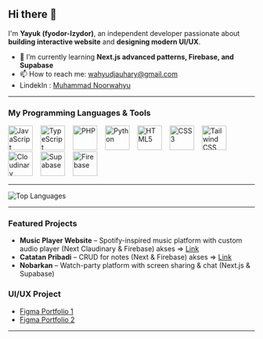 ## Hi there 👋

I'm **Yayuk (fyodor-Izydor)**, an independent developer passionate about **building interactive website** and **designing modern UI/UX**.

- 🌱 I’m currently learning **Next.js advanced patterns, Firebase, and Supabase**  
- 📫 How to reach me: wahyudjauhary@gmail.com  
- LindekIn : [Muhammad Noorwahyu](linkedin.com/in/muhammadnoorwahyu)

---

### My Programming Languages & Tools
<p>
  <img alt="JavaScript" title="JavaScript" width="50px" src="https://upload.wikimedia.org/wikipedia/commons/9/99/Unofficial_JavaScript_logo_2.svg" style="margin-right:12px;"/>
  <img alt="TypeScript" title="TypeScript" width="50px" src="https://upload.wikimedia.org/wikipedia/commons/4/4c/Typescript_logo_2020.svg" style="margin-right:12px;"/>
  <img alt="PHP" title="PHP" width="50px" src="https://cdn.jsdelivr.net/gh/homarr-labs/dashboard-icons/webp/php.webp" style="margin-right:12px;"/>
  <img alt="Python" title="Python" width="50px" src="https://upload.wikimedia.org/wikipedia/commons/c/c3/Python-logo-notext.svg" style="margin-right:12px;"/>
  <img alt="HTML5" title="HTML5" width="50px" src="https://cdn.jsdelivr.net/gh/homarr-labs/dashboard-icons/svg/html-light.svg" style="margin-right:12px;"/>
  <img alt="CSS3" title="CSS3" width="50px" src="https://cdn.jsdelivr.net/gh/homarr-labs/dashboard-icons/svg/css-light.svg" style="margin-right:12px;"/>
  <img alt="Tailwind CSS" title="Tailwind CSS" width="50px" src="https://cdn.jsdelivr.net/gh/homarr-labs/dashboard-icons/svg/tailwind.svg" style="margin-right:12px;"/>
  <img alt="Cloudinary" title="Cloudinary" width="50px" src="https://encrypted-tbn0.gstatic.com/images?q=tbn:ANd9GcR2UA_Pvt1jOe65PmW-_3L-RJm4co7Hs84dwQ&s" style="margin-right:12px;"/>
  <img alt="Supabase" title="Supabase" width="50px" src="https://cdn.jsdelivr.net/gh/homarr-labs/dashboard-icons/svg/supabase.svg" style="margin-right:12px;"/>
  <img alt="Firebase" title="Firebase" width="50px" src="https://cdn.jsdelivr.net/gh/homarr-labs/dashboard-icons/svg/firebase.svg"/>
</p>

---

![Top Languages](https://github-readme-stats-eight-theta.vercel.app/api?username=fyodor-izydor&show_icons=true&theme=algolia&include_all_commits=true&count_private=true)
<!-- ![Top Languages](https://github-readme-stats-eight-theta.vercel.app/api/top-langs/?username=fyodor-izydor&layout=compact&langs_count=8&theme=algolia) -->


---

### Featured Projects
- **Music Player Website** – Spotify-inspired music platform with custom audio player (Next      Claudinary & Firebase) akses => [Link](https://spotify-lite-thre.vercel.app/)
- **Catatan Pribadi** – CRUD for notes  (Next & Firebase) akses => [Link](https://catatan-pribadi-h3tv.vercel.app/)
- **Nobarkan** – Watch-party platform with screen sharing & chat (Next.js & Supabase)  

### UI/UX Project
- [Figma Portfolio 1](https://www.figma.com/design/LZhNqUOINftnjRyFWUcMCJ/Adv-1)  
- [Figma Portfolio 2](https://www.figma.com/design/3mUvnILenIxODfjEsT6G3I/TIKET-KA-DUM--Copy-)  

---

